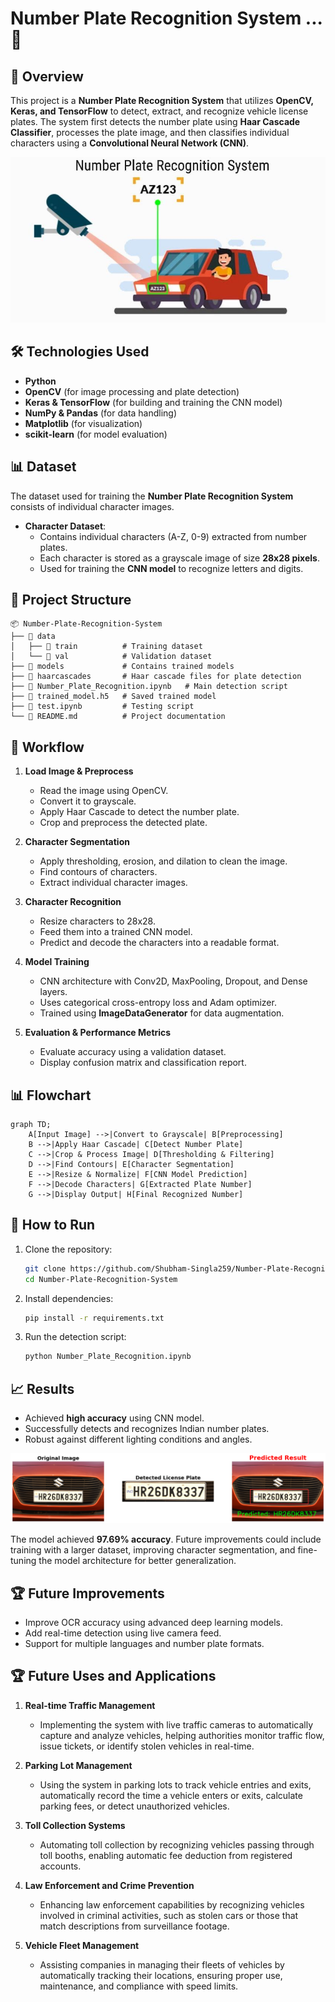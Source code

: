 # Number Plate Recognition System ...🚗

## 📌 Overview
This project is a **Number Plate Recognition System** that utilizes **OpenCV, Keras, and TensorFlow** to detect, extract, and recognize vehicle license plates. The system first detects the number plate using **Haar Cascade Classifier**, processes the plate image, and then classifies individual characters using a **Convolutional Neural Network (CNN)**.

<p align="center">
  <img src="Capture.JPG" alt="Result Image">
</p>


## 🛠 Technologies Used
- **Python**
- **OpenCV** (for image processing and plate detection)
- **Keras & TensorFlow** (for building and training the CNN model)
- **NumPy & Pandas** (for data handling)
- **Matplotlib** (for visualization)
- **scikit-learn** (for model evaluation)

## 📊 Dataset
The dataset used for training the **Number Plate Recognition System** consists of individual character images. 

- **Character Dataset**:  
   - Contains individual characters (A-Z, 0-9) extracted from number plates.  
   - Each character is stored as a grayscale image of size **28x28 pixels**.  
   - Used for training the **CNN model** to recognize letters and digits.


## 📂 Project Structure
```
📦 Number-Plate-Recognition-System
├── 📁 data
│   ├── 📁 train          # Training dataset
│   └── 📁 val            # Validation dataset
├── 📁 models             # Contains trained models
├── 📁 haarcascades       # Haar cascade files for plate detection
├── 📄 Number_Plate_Recognition.ipynb   # Main detection script
├── 📄 trained_model.h5   # Saved trained model
├── 📄 test.ipynb         # Testing script
└── 📄 README.md          # Project documentation 

```

## 🔄 Workflow
1. **Load Image & Preprocess**
   - Read the image using OpenCV.
   - Convert it to grayscale.
   - Apply Haar Cascade to detect the number plate.
   - Crop and preprocess the detected plate.

2. **Character Segmentation**
   - Apply thresholding, erosion, and dilation to clean the image.
   - Find contours of characters.
   - Extract individual character images.

3. **Character Recognition**
   - Resize characters to 28x28.
   - Feed them into a trained CNN model.
   - Predict and decode the characters into a readable format.

4. **Model Training**
   - CNN architecture with Conv2D, MaxPooling, Dropout, and Dense layers.
   - Uses categorical cross-entropy loss and Adam optimizer.
   - Trained using **ImageDataGenerator** for data augmentation.

5. **Evaluation & Performance Metrics**
   - Evaluate accuracy using a validation dataset.
   - Display confusion matrix and classification report.

## 📊 Flowchart
```mermaid
graph TD;
    A[Input Image] -->|Convert to Grayscale| B[Preprocessing]
    B -->|Apply Haar Cascade| C[Detect Number Plate]
    C -->|Crop & Process Image| D[Thresholding & Filtering]
    D -->|Find Contours| E[Character Segmentation]
    E -->|Resize & Normalize| F[CNN Model Prediction]
    F -->|Decode Characters| G[Extracted Plate Number]
    G -->|Display Output| H[Final Recognized Number]
```

## 🚀 How to Run
1. Clone the repository:
   ```bash
   git clone https://github.com/Shubham-Singla259/Number-Plate-Recognition-System.git
   cd Number-Plate-Recognition-System
   ```
2. Install dependencies:
   ```bash
   pip install -r requirements.txt
   ```
3. Run the detection script:
   ```bash
   python Number_Plate_Recognition.ipynb
   ```

## 📈 Results
- Achieved **high accuracy** using CNN model.
- Successfully detects and recognizes Indian number plates.
- Robust against different lighting conditions and angles.

![Result Image](output.png)


The model achieved **97.69% accuracy**. Future improvements could include training with a larger dataset, improving character segmentation, and fine-tuning the model architecture for better generalization.


## 🏆 Future Improvements
- Improve OCR accuracy using advanced deep learning models.
- Add real-time detection using live camera feed.
- Support for multiple languages and number plate formats.

## 🏆 Future Uses and Applications

1. **Real-time Traffic Management**
   - Implementing the system with live traffic cameras to automatically capture and analyze vehicles, helping authorities monitor traffic flow, issue tickets, or identify stolen vehicles in real-time.

2. **Parking Lot Management**
   - Using the system in parking lots to track vehicle entries and exits, automatically record the time a vehicle enters or exits, calculate parking fees, or detect unauthorized vehicles.

3. **Toll Collection Systems**
   - Automating toll collection by recognizing vehicles passing through toll booths, enabling automatic fee deduction from registered accounts.

4. **Law Enforcement and Crime Prevention**
   - Enhancing law enforcement capabilities by recognizing vehicles involved in criminal activities, such as stolen cars or those that match descriptions from surveillance footage.

5. **Vehicle Fleet Management**
   - Assisting companies in managing their fleets of vehicles by automatically tracking their locations, ensuring proper use, maintenance, and compliance with speed limits.























